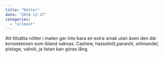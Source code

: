 ```yaml
---
title: "Nötter"
date: "2014-12-27"
categories: 
  - "allmant"
---
```


Att tillsätta nötter i maten ger inte bara en extra smak utan även den där konsistensen som ibland saknas. Cashew, hasselnöt,paranöt, sötmandel, pistage, valnöt, ja listan kan göras lång.
